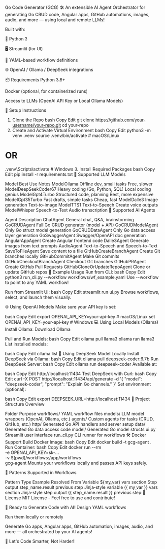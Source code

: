 Go Code Generator (GCG) 🛠️
An extensible AI Agent Orchestrator for generating Go CRUD code, Angular apps, GitHub automations, images, audio, and more — using local and remote LLMs!

Built with:

🧠 Python 3

🖥️ Streamlit (for UI)

🔧 YAML-based workflow definitions

🌐 OpenAI / Ollama / DeepSeek integrations

📦 Requirements
Python 3.8+

Docker (optional, for containerized runs)

Access to LLMs (OpenAI API Key or Local Ollama Models)

🔧 Setup Instructions
1. Clone the Repo
bash
Copy
Edit
git clone https://github.com/your-username/your-repo.git
cd your-repo
2. Create and Activate Virtual Environment
bash
Copy
Edit
python3 -m venv .venv
source .venv/bin/activate          # macOS/Linux
# OR
.venv\Scripts\activate             # Windows
3. Install Required Packages
bash
Copy
Edit
pip install -r requirements.txt
🧠 Supported LLM Models

Model	Best Use	Notes
ModelOllama	Offline dev, small tasks	Free, slower
ModelDeepSeekCoder67	Heavy coding (Go, Python, SQL)	Local coding genius
ModelGpt4Turbo	Structured code, planning	Best, more expensive
ModelGpt35Turbo	Fast drafts, simple tasks	Cheap, fast
ModelDalle3	Image generation	Text-to-image
ModelTTS1	Text-to-Speech	Create voice outputs
ModelWhisper	Speech-to-Text	Audio transcription
🧠 Supported AI Agents

Agent	Description
ChatAgent	General chat, Q&A, brainstorming
GoCRUDAgent	Full Go CRUD generator (model + API)
GoCRUDModelAgent	Only Go struct model generation
GoCRUDDataAgent	Only Go data access layer generation
GoSwaggerAgent	Swagger/OpenAPI doc generation
AngularAppAgent	Create Angular frontend code
Dalle3Agent	Generate images from text prompts
AudioAgent	Text-to-Speech and Speech-to-Text
SaveToFileAgent	Save content to a file
GitHubCreateBranchAgent	Create Git branches locally
GitHubCommitAgent	Make Git commits
GitHubCheckoutBranchAgent	Checkout Git branches
GitHubPRAgent	Create GitHub Pull Requests
GitHubCloneOrUpdateRepoAgent	Clone or update GitHub repos
🚀 Example Usage
Run from CLI:
bash
Copy
Edit
python3 run_cli.py --workflow workflows/wf_example.yaml
Use --workflow to point to any YAML workflow!

Run from Streamlit UI:
bash
Copy
Edit
streamlit run ui.py
Browse workflows, select, and launch them visually.

🌐 Using OpenAI Models
Make sure your API key is set:

bash
Copy
Edit
export OPENAI_API_KEY=your-api-key       # macOS/Linux
set OPENAI_API_KEY=your-api-key           # Windows
💻 Using Local Models (Ollama)
Install Ollama:
Download Ollama

Pull and Run Models:
bash
Copy
Edit
ollama pull llama3
ollama run llama3
List installed models:

bash
Copy
Edit
ollama list
🧠 Using DeepSeek Model Locally
Install DeepSeek via Ollama:
bash
Copy
Edit
ollama pull deepseek-coder:6.7b
Run DeepSeek Server:
bash
Copy
Edit
ollama run deepseek-coder
Available at:

bash
Copy
Edit
http://localhost:11434
Test DeepSeek with Curl:
bash
Copy
Edit
curl -X POST http://localhost:11434/api/generate -d '{
  "model": "deepseek-coder",
  "prompt": "Explain Go channels."
}'
Set environment (optional):

bash
Copy
Edit
export DEEPSEEK_URL=http://localhost:11434
📂 Project Structure Overview

Folder	Purpose
workflows/	YAML workflow files
models/	LLM model wrappers (OpenAI, Ollama, etc.)
agents/	Custom agents for tasks (CRUD, GitHub, etc.)
http/	Generated Go API handlers and server setup
data/	Generated Go data access code
model/	Generated Go model structs
ui.py	Streamlit user interface
run_cli.py	CLI runner for workflows
🛠 Docker Support
Build Docker Image:
bash
Copy
Edit
docker build -t gcg-agent .
Run Container:
bash
Copy
Edit
docker run --rm \
  -e OPENAI_API_KEY=sk-... \
  -v $(pwd)/workflows:/app/workflows \
  gcg-agent
Mounts your workflows locally and passes API keys safely.

📜 Patterns Supported in Workflows

Pattern Type	Example	Resolved From
Variable	${my_var}	vars section
Step output	step_name.result	previous step
Jinja-style variable	{{ my_var }}	vars section
Jinja-style step output	{{ step_name.result }}	previous step
🤝 License
MIT License - Feel free to use and contribute!

🚀 Ready to Generate Code with AI!
Design YAML workflows

Run them locally or remotely

Generate Go apps, Angular apps, GitHub automation, images, audio, and more — all orchestrated by your AI agents!

🎯 Let's Code Smarter, Not Harder!